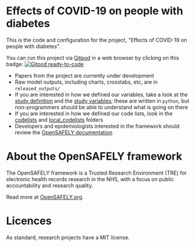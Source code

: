 # Effects of COVID-19 on people with diabetes

This is the code and configuration for the project, "Effects of COVID-19 on people with diabetes".

You can run this project via [Gitpod](https://gitpod.io) in a web browser by clicking on this badge: [![Gitpod ready-to-code](https://img.shields.io/badge/Gitpod-ready--to--code-908a85?logo=gitpod)](https://gitpod.io/#https://github.com/opensafely/covid-diabetes-outcomes)

* Papers from the project are currently under development
* Raw model outputs, including charts, crosstabs, etc, are in `released_outputs/`
* If you are interested in how we defined our variables, take a look at the [study definition](analysis/study_definition_part1.py) and the [study variables](analysis/study_variables.py); these are written in `python`, but non-programmers should be able to understand what is going on there
* If you are interested in how we defined our code lists, look in the [codelists](./codelists/) and [local_codelists](./local_codelists/) folders
* Developers and epidemiologists interested in the framework should review the [OpenSAFELY documentation](https://docs.opensafely.org)

# About the OpenSAFELY framework

The OpenSAFELY framework is a Trusted Research Environment (TRE) for electronic
health records research in the NHS, with a focus on public accountability and
research quality.

Read more at [OpenSAFELY.org](https://opensafely.org).

# Licences
As standard, research projects have a MIT license. 
